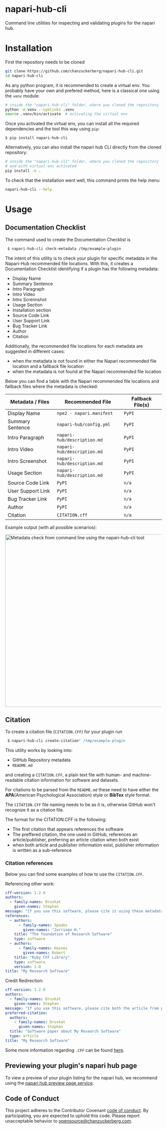 # napari-hub-cli



Command line utilities for inspecting and validating plugins for the napari hub.



# Installation

First the repository needs to be cloned

```sh
git clone https://github.com/chanzuckerberg/napari-hub-cli.git
cd napari-hub-cli
```

As any python program, it is recommended to create a virtual env.
You probably have your own and prefered method, here is a classical one using the `venv` module:

```sh
# inside the "napari-hub-cli" folder, where you cloned the repository
python -m venv --symlinks .venv
source .venv/bin/activate  # activating the virtual env
```

Once you activated the virtual env, you can install all the required dependencies and the tool this way using `pip`:

```
$ pip install napari-hub-cli
```

Alternatively, you can also install the napari hub CLI directly from the cloned repository:


```sh
# inside the "napari-hub-cli" folder, where you cloned the repository
# and with virtual env activated
pip install -e .
```

To check that the installation went well, this command prints the help menu
```sh
napari-hub-cli --help
```

# Usage


## Documentation Checklist

The command used to create the Documentation Checklist is

```bash
 $ napari-hub-cli check-metadata /tmp/example-plugin
```

The intent of this utility is to check your plugin for specific metadata in the Napari-Hub recommended file locations.
With this, it creates a Documentation Checklist identifying if a plugin has the following metadata:

- Display Name
- Summary Sentence
- Intro Paragraph
- Intro Video
- Intro Scrennshot
- Usage Section
- Installation section
- Source Code Link
- User Support Link
- Bug Tracker Link
- Author
- Citation

Additionally, the recommended file locations for each metadata are suggested in different cases:

- when the metadata is not found in either the Napari recommended file location and a fallback file location
- when the metadata is not found at the Napari recommended file location



Below you can find a table with the Napari recommended file locations and fallback files where the metadata is checked:


| Metadata / Files  | Recommended File            | Fallback File(s) |
| ----------------- | --------------------------- | ------------ |
| Display Name      | `npe2 - napari.manifest`    | `PyPI`       |
| Summary Sentence  | `napari-hub/config.yml`     | `PyPI`       |
| Intro Paragraph   | `napari-hub/description.md` | `PyPI`       |
| Intro Video       | `napari-hub/description.md` | `PyPI`       |
| Intro Screenshot  | `napari-hub/description.md` | `PyPI`       |
| Usage Section     | `napari-hub/description.md` | `PyPI`       |
| Source Code Link  | `PyPI`                      | `n/a`        |
| User Support Link | `PyPI`                      | `n/a`        |
| Bug Tracker Link  | `PyPI`                      | `n/a`        |
| Author            | `PyPI`                      | `n/a`        |
| Citation          | `CITATION.cff`              | `n/a`        |


Example output (with all possible scenarios):

<img width="556" alt="Metadata check from command line using the napari-hub-cli tool" src="https://user-images.githubusercontent.com/99416933/201911155-71871012-8afb-4161-bd84-1794b3cd4735.png">


## Citation

To create a citation file (`CITATION.CFF`) for your plugin run

```bash
 $ napari-hub-cli create-citation" /tmp/example-plugin
```

This utility works by looking into:

- GitHub Repository metadata
- `README.md`

and creating a `CITATION.CFF`, a plain text file with human- and machine-readable citation information for software and datasets.

For citations to be parsed from the `README.md` these need to have either the **APA**(American Psychological Association) style or **BibTex** style format.

The `CITATION.CFF` file naming needs to be as it is, otherwise GitHub won't recognize it as a citation file.



The format for the CITATION.CFF is the following:

- The first citation that appears references the software
- The preffered citation, the one used in GitHub, references an article/publisher, preferring an article citation when both exist
- when both article and publisher information exist, publisher information is written as a sub-reference


### Citation references


Below you can find some examples of how to use the `CITATION.CFF`.

Referencing other work:
```yaml
cff-version: 1.2.0
authors:
  - family-names: Druskat
    given-names: Stephan
message: "If you use this software, please cite it using these metadata."
references:
  - authors:
      - family-names: Spaaks
        given-names: "Jurriaan H."
    title: "The foundation of Research Software"
    type: software
  - authors:
      - family-names: Haines
        given-names: Robert
    title: "Ruby CFF Library"
    type: software
    version: 1.0
title: "My Research Software"
```

Credit Redirection:

```yaml
cff-version: 1.2.0
authors:
  - family-names: Druskat
    given-names: Stephan
message: "If you use this software, please cite both the article from preferred-citation and the software itself."
preferred-citation:
  authors:
    - family-names: Druskat
      given-names: Stephan
  title: "Software paper about My Research Software"
  type: article
title: "My Research Software"
```

Some more information regarding `.CFF` can be found [here](https://docs.github.com/en/repositories/managing-your-repositorys-settings-and-features/customizing-your-repository/about-citation-files).


## Previewing your plugin's napari hub page

To view a preview of your plugin listing for the napari hub, we recommend using the [napari hub preview page service](https://github.com/chanzuckerberg/napari-hub/blob/main/docs/setting-up-preview.md).

<!--

However, legacy commands `preview-metadata` and `check-missing` are available to preview your hub page.
To use these commands, run:

```
napari-hub-cli preview-metadata /tmp/example-plugin
napari-hub-cli check-missing /tmp/example-plugin
```
0
-->
## Code of Conduct

This project adheres to the Contributor Covenant [code of conduct](https://github.com/chanzuckerberg/.github/blob/master/CODE_OF_CONDUCT.md). By participating, you are expected to uphold this code. Please report unacceptable behavior to [opensource@chanzuckerberg.com](mailto:opensource@chanzuckerberg.com).
